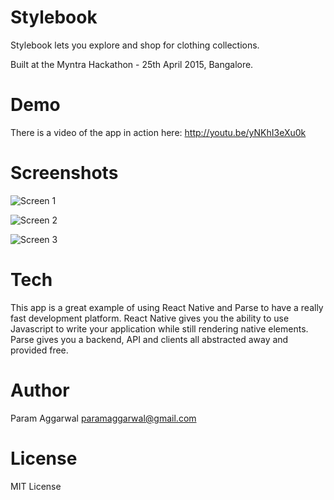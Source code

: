 # Stylebook

Stylebook lets you explore and shop for clothing collections.

Built at the Myntra Hackathon - 25th April 2015, Bangalore.

# Demo

There is a video of the app in action here: http://youtu.be/yNKhI3eXu0k

# Screenshots

![Screen 1](https://raw.githubusercontent.com/paramaggarwal/stylebook/master/IMG_0905_small.PNG)

![Screen 2](https://raw.githubusercontent.com/paramaggarwal/stylebook/master/IMG_0906_small.PNG)

![Screen 3](https://raw.githubusercontent.com/paramaggarwal/stylebook/master/IMG_0907_small.PNG)

# Tech

This app is a great example of using React Native and Parse to have a really fast development platform. React Native gives you the ability to use Javascript to write your application while still rendering native elements. Parse gives you a backend, API and clients all abstracted away and provided free.

# Author

Param Aggarwal paramaggarwal@gmail.com

# License

MIT License
